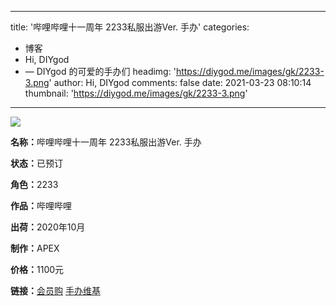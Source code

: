 
---
title: '哔哩哔哩十一周年 2233私服出游Ver. 手办'
categories: 
 - 博客
 - Hi, DIYgod
 - — DIYgod 的可爱的手办们
headimg: 'https://diygod.me/images/gk/2233-3.png'
author: Hi, DIYgod
comments: false
date: 2021-03-23 08:10:14
thumbnail: 'https://diygod.me/images/gk/2233-3.png'
---

<div>   
<div class="gk-img"><picture><source srcset="/images/gk/2233-3.webp" type="image/webp"><img loading="lazy" src="https://diygod.me/images/gk/2233-3.png" referrerpolicy="no-referrer"></picture></div><div class="gk-desc"><p><strong>名称：</strong>哔哩哔哩十一周年 2233私服出游Ver. 手办</p><p><strong>状态：</strong>已预订</p><p><strong>角色：</strong>2233</p><p><strong>作品：</strong>哔哩哔哩</p><p><strong>出荷：</strong>2020年10月</p><p><strong>制作：</strong>APEX</p><p><strong>价格：</strong>1100元</p><p><strong>链接：</strong><a target="_blank" rel="noopener" href="https://mall.bilibili.com/detail.html?itemsId=10023586&loadingShow=1&noTitleBar=1&shopId=2233">会员购</a> <a target="_blank" rel="noopener" href="https://www.hpoi.net/hobby/59969">手办维基</a></p></div>  
</div>
            